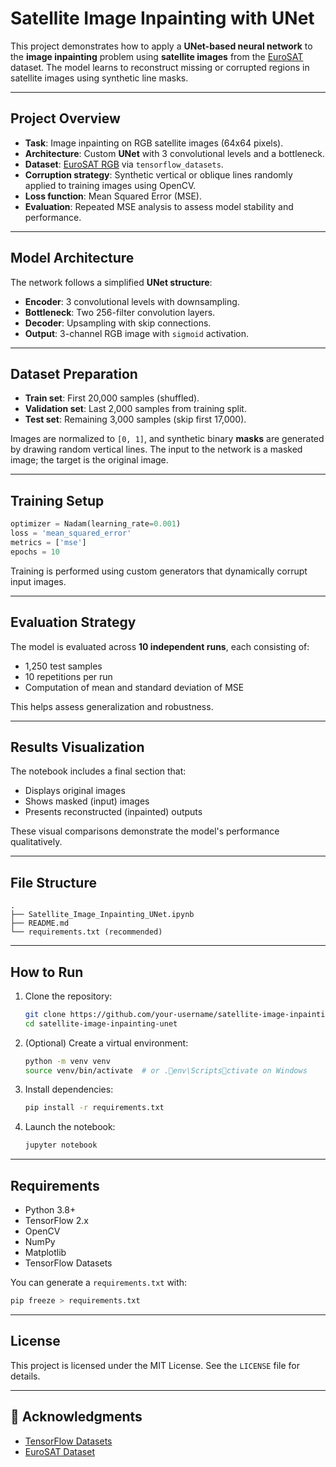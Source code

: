 # Satellite Image Inpainting with UNet

This project demonstrates how to apply a **UNet-based neural network** to the **image inpainting** problem using **satellite images** from the [EuroSAT](https://www.tensorflow.org/datasets/catalog/eurosat) dataset. The model learns to reconstruct missing or corrupted regions in satellite images using synthetic line masks.

---

## Project Overview

- **Task**: Image inpainting on RGB satellite images (64x64 pixels).
- **Architecture**: Custom **UNet** with 3 convolutional levels and a bottleneck.
- **Dataset**: [EuroSAT RGB](https://www.tensorflow.org/datasets/catalog/eurosat) via `tensorflow_datasets`.
- **Corruption strategy**: Synthetic vertical or oblique lines randomly applied to training images using OpenCV.
- **Loss function**: Mean Squared Error (MSE).
- **Evaluation**: Repeated MSE analysis to assess model stability and performance.

---

## Model Architecture

The network follows a simplified **UNet structure**:
- **Encoder**: 3 convolutional levels with downsampling.
- **Bottleneck**: Two 256-filter convolution layers.
- **Decoder**: Upsampling with skip connections.
- **Output**: 3-channel RGB image with `sigmoid` activation.

---

## Dataset Preparation

- **Train set**: First 20,000 samples (shuffled).
- **Validation set**: Last 2,000 samples from training split.
- **Test set**: Remaining 3,000 samples (skip first 17,000).

Images are normalized to `[0, 1]`, and synthetic binary **masks** are generated by drawing random vertical lines. The input to the network is a masked image; the target is the original image.

---

## Training Setup

```python
optimizer = Nadam(learning_rate=0.001)
loss = 'mean_squared_error'
metrics = ['mse']
epochs = 10
```

Training is performed using custom generators that dynamically corrupt input images.

---

## Evaluation Strategy

The model is evaluated across **10 independent runs**, each consisting of:
- 1,250 test samples
- 10 repetitions per run
- Computation of mean and standard deviation of MSE

This helps assess generalization and robustness.

---

## Results Visualization

The notebook includes a final section that:
- Displays original images
- Shows masked (input) images
- Presents reconstructed (inpainted) outputs

These visual comparisons demonstrate the model's performance qualitatively.

---

## File Structure

```
.
├── Satellite_Image_Inpainting_UNet.ipynb
├── README.md
└── requirements.txt (recommended)
```

---

## How to Run

1. Clone the repository:
   ```bash
   git clone https://github.com/your-username/satellite-image-inpainting-unet.git
   cd satellite-image-inpainting-unet
   ```

2. (Optional) Create a virtual environment:
   ```bash
   python -m venv venv
   source venv/bin/activate  # or .env\Scriptsctivate on Windows
   ```

3. Install dependencies:
   ```bash
   pip install -r requirements.txt
   ```

4. Launch the notebook:
   ```bash
   jupyter notebook
   ```

---

## Requirements

- Python 3.8+
- TensorFlow 2.x
- OpenCV
- NumPy
- Matplotlib
- TensorFlow Datasets

You can generate a `requirements.txt` with:

```bash
pip freeze > requirements.txt
```

---

## License

This project is licensed under the MIT License. See the `LICENSE` file for details.

---

## 🙌 Acknowledgments

- [TensorFlow Datasets](https://www.tensorflow.org/datasets)
- [EuroSAT Dataset](https://github.com/phelber/eurosat)
